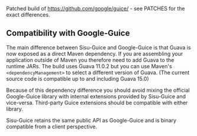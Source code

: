 Patched build of https://github.com/google/guice/ - see PATCHES for the exact differences.

Compatibility with Google-Guice
-------------------------------

The main difference between Sisu-Guice and Google-Guice is that Guava is now exposed as a direct Maven dependency. If you are assembling your application outside of Maven you therefore need to add Guava to the runtime JARs. The build uses Guava 11.0.2 but you can use Maven's `<dependencyManagement>` to select a different version of Guava. (The current source code is compatible up to and including Guava 15.0)

Because of this dependency difference you should avoid mixing the official Google-Guice library with internal extensions provided by Sisu-Guice and vice-versa. Third-party Guice extensions should be compatible with either library.

Sisu-Guice retains the same public API as Google-Guice and is binary compatible from a client perspective.

